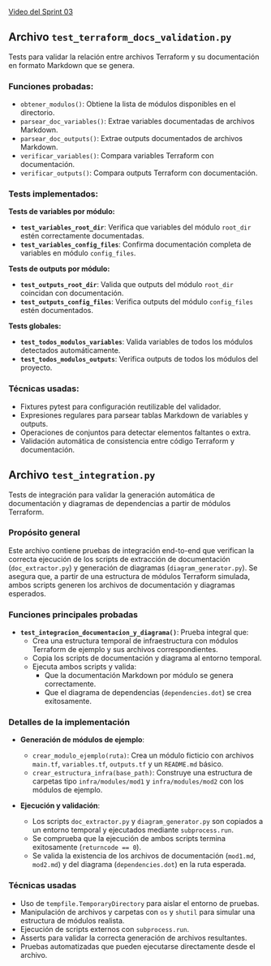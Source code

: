 [Video del Sprint 03](https://unipe-my.sharepoint.com/:f:/g/personal/luis_alanya_c_uni_pe/EhtGzayR_yxImugh8lIdsyEBnHnMLsvhf50CpsYyiFJBcg?e=xpwUTF)

## Archivo `test_terraform_docs_validation.py`

Tests para validar la relación entre archivos Terraform y su documentación en formato Markdown que se genera.

### Funciones probadas:
- `obtener_modulos()`: Obtiene la lista de módulos disponibles en el directorio.
- `parsear_doc_variables()`: Extrae variables documentadas de archivos Markdown.
- `parsear_doc_outputs()`: Extrae outputs documentados de archivos Markdown.
- `verificar_variables()`: Compara variables Terraform con documentación.
- `verificar_outputs()`: Compara outputs Terraform con documentación.

### Tests implementados:

**Tests de variables por módulo:**
- **`test_variables_root_dir`**: Verifica que variables del módulo `root_dir` estén correctamente documentadas.
- **`test_variables_config_files`**: Confirma documentación completa de variables en módulo `config_files`.

**Tests de outputs por módulo:**
- **`test_outputs_root_dir`**: Valida que outputs del módulo `root_dir` coincidan con documentación.
- **`test_outputs_config_files`**: Verifica outputs del módulo `config_files` estén documentados.

**Tests globales:**
- **`test_todos_modulos_variables`**: Valida variables de todos los módulos detectados automáticamente.
- **`test_todos_modulos_outputs`**: Verifica outputs de todos los módulos del proyecto.

### Técnicas usadas:
- Fixtures pytest para configuración reutilizable del validador.
- Expresiones regulares para parsear tablas Markdown de variables y outputs.
- Operaciones de conjuntos para detectar elementos faltantes o extra.
- Validación automática de consistencia entre código Terraform y documentación.

## Archivo `test_integration.py`

Tests de integración para validar la generación automática de documentación y diagramas de dependencias a partir de módulos Terraform.

### Propósito general

Este archivo contiene pruebas de integración end-to-end que verifican la correcta ejecución de los scripts de extracción de documentación (`doc_extractor.py`) y generación de diagramas (`diagram_generator.py`). Se asegura que, a partir de una estructura de módulos Terraform simulada, ambos scripts generen los archivos de documentación y diagramas esperados.

### Funciones principales probadas

- **`test_integracion_documentacion_y_diagrama()`**: Prueba integral que:
  - Crea una estructura temporal de infraestructura con módulos Terraform de ejemplo y sus archivos correspondientes.
  - Copia los scripts de documentación y diagrama al entorno temporal.
  - Ejecuta ambos scripts y valida:
    - Que la documentación Markdown por módulo se genera correctamente.
    - Que el diagrama de dependencias (`dependencies.dot`) se crea exitosamente.

### Detalles de la implementación

- **Generación de módulos de ejemplo**:
  - `crear_modulo_ejemplo(ruta)`: Crea un módulo ficticio con archivos `main.tf`, `variables.tf`, `outputs.tf` y un `README.md` básico.
  - `crear_estructura_infra(base_path)`: Construye una estructura de carpetas tipo `infra/modules/mod1` y `infra/modules/mod2` con los módulos de ejemplo.

- **Ejecución y validación**:
  - Los scripts `doc_extractor.py` y `diagram_generator.py` son copiados a un entorno temporal y ejecutados mediante `subprocess.run`.
  - Se comprueba que la ejecución de ambos scripts termina exitosamente (`returncode == 0`).
  - Se valida la existencia de los archivos de documentación (`mod1.md`, `mod2.md`) y del diagrama (`dependencies.dot`) en la ruta esperada.

### Técnicas usadas

- Uso de `tempfile.TemporaryDirectory` para aislar el entorno de pruebas.
- Manipulación de archivos y carpetas con `os` y `shutil` para simular una estructura de módulos realista.
- Ejecución de scripts externos con `subprocess.run`.
- Asserts para validar la correcta generación de archivos resultantes.
- Pruebas automatizadas que pueden ejecutarse directamente desde el archivo.

